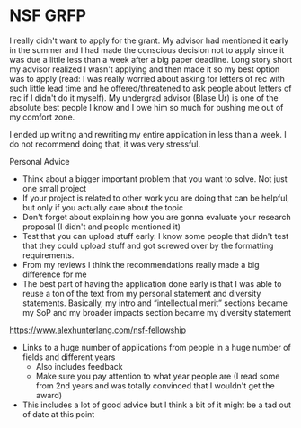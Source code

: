# NSF GRFP

I really didn't want to apply for the grant. My advisor had mentioned it early in the summer and I had made the conscious decision not to apply since it was due a little less than a week after a big paper deadline. Long story short my advisor realized I wasn't applying and then made it so my best option was to apply (read: I was really worried about asking for letters of rec with such little lead time and he offered/threatened to ask people about letters of rec if I didn't do it myself). My undergrad advisor (Blase Ur) is one of the absolute best people I know and I owe him so much for pushing me out of my comfort zone.

I ended up writing and rewriting my entire application in less than a week. I do not recommend doing that, it was very stressful. 


Personal Advice
* Think about a bigger important problem that you want to solve. Not just one small project
* If your project is related to other work you are doing that can be helpful, but only if you actually care about the topic
* Don't forget about explaining how you are gonna evaluate your research proposal (I didn't and people mentioned it)
* Test that you can upload stuff early. I know some people that didn't test that they could upload stuff and got screwed over by the formatting requirements.
* From my reviews I think the recommendations really made a big difference for me
* The best part of having the application done early is that I was able to reuse a ton of the text from my personal statement and diversity statements. Basically, my intro and “intellectual merit” sections became my SoP and my broader impacts section became my diversity statement 


https://www.alexhunterlang.com/nsf-fellowship
* Links to a huge number of applications from people in a huge number of fields and different years
    * Also includes feedback 
    * Make sure you pay attention to what year people are (I read some from 2nd years and was totally convinced that I wouldn't get the award)
* This includes a lot of good advice but I think a bit of it might be a tad out of date at this point
